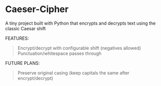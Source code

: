 # Caeser-Cipher

A tiny project built with Python that encrypts and decrypts text using the classic Caesar shift

FEATURES:

> Encrypt/decrypt with configurable shift (negatives allowed)
> Punctuation/whitespace passes through 

FUTURE PLANS:

> Preserve original casing (keep capitals the same after encrypt/decrypt)
